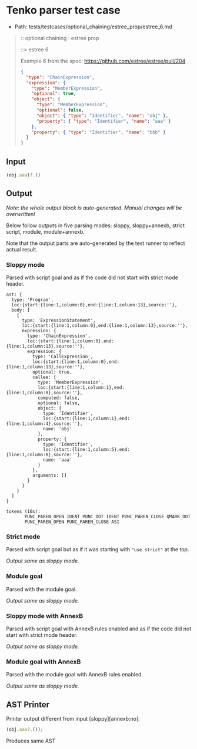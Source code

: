 # Tenko parser test case

- Path: tests/testcases/optional_chaining/estree_prop/estree_6.md

> :: optional chaining : estree prop
>
> ::> estree 6
>
> Example 6 from the spec: https://github.com/estree/estree/pull/204
>
> ```json
> {
>   "type": "ChainExpression",
>   "expression": {
>     "type": "MemberExpression",
>     "optional": true,
>     "object": {
>       "type": "MemberExpression",
>       "optional": false,
>       "object": { "type": "Identifier", "name": "obj" },
>       "property": { "type": "Identifier", "name": "aaa" }
>     },
>     "property": { "type": "Identifier", "name": "bbb" }
>   }
> }
> ```

## Input

`````js
(obj.aaa)?.()
`````

## Output

_Note: the whole output block is auto-generated. Manual changes will be overwritten!_

Below follow outputs in five parsing modes: sloppy, sloppy+annexb, strict script, module, module+annexb.

Note that the output parts are auto-generated by the test runner to reflect actual result.

### Sloppy mode

Parsed with script goal and as if the code did not start with strict mode header.

`````
ast: {
  type: 'Program',
  loc:{start:{line:1,column:0},end:{line:1,column:13},source:''},
  body: [
    {
      type: 'ExpressionStatement',
      loc:{start:{line:1,column:0},end:{line:1,column:13},source:''},
      expression: {
        type: 'ChainExpression',
        loc:{start:{line:1,column:0},end:{line:1,column:13},source:''},
        expression: {
          type: 'CallExpression',
          loc:{start:{line:1,column:0},end:{line:1,column:13},source:''},
          optional: true,
          callee: {
            type: 'MemberExpression',
            loc:{start:{line:1,column:1},end:{line:1,column:8},source:''},
            computed: false,
            optional: false,
            object: {
              type: 'Identifier',
              loc:{start:{line:1,column:1},end:{line:1,column:4},source:''},
              name: 'obj'
            },
            property: {
              type: 'Identifier',
              loc:{start:{line:1,column:5},end:{line:1,column:8},source:''},
              name: 'aaa'
            }
          },
          arguments: []
        }
      }
    }
  ]
}

tokens (10x):
       PUNC_PAREN_OPEN IDENT PUNC_DOT IDENT PUNC_PAREN_CLOSE QMARK_DOT
       PUNC_PAREN_OPEN PUNC_PAREN_CLOSE ASI
`````

### Strict mode

Parsed with script goal but as if it was starting with `"use strict"` at the top.

_Output same as sloppy mode._

### Module goal

Parsed with the module goal.

_Output same as sloppy mode._

### Sloppy mode with AnnexB

Parsed with script goal with AnnexB rules enabled and as if the code did not start with strict mode header.

_Output same as sloppy mode._

### Module goal with AnnexB

Parsed with the module goal with AnnexB rules enabled.

_Output same as sloppy mode._

## AST Printer

Printer output different from input [sloppy][annexb:no]:

````js
(obj.aaa?.());
````

Produces same AST
